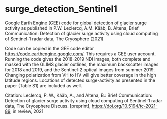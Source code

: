# surge_detection_Sentinel1
Google Earth Engine (GEE) code for global detection of glacier surge activity as published in P.W. Leclercq, A.M. Kääb, B. Altena, Brief Communication: Detection of glacier surge activity using cloud computing of Sentinel-1 radar data, The Cryosphere (2021)

Code can be copied in the GEE code editor https://code.earthengine.google.com/. This requires a GEE user account. Running the code gives the 2018-2019 NDI images, both complete and masked with the GLIMS glacier outlines, the maximum backscatter images for 2018 and 2019, and the Sentinel-2 optical images from summer 2019. Changing polarization from VH to HV will give better coverage in the high latitude regions. Locations of detected surge-activity as presented in the paper (Table S1) are included as well.

Citation: Leclercq, P. W., Kääb, A., and Altena, B.: Brief Communication: Detection of glacier surge activity using cloud computing of Sentinel-1 radar data, The Cryosphere Discuss. [preprint], https://doi.org/10.5194/tc-2021-89, in review, 2021
